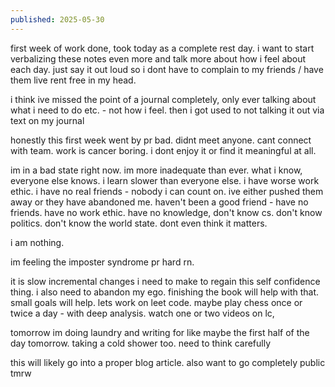 ```yaml
---
published: 2025-05-30
---
```

first week of work done, took today as a complete rest day. i want to start verbalizing these notes even more and talk more about how i feel about each day. just say it out loud so i dont have to complain to my friends / have them live rent free in my head. 

i think ive missed the point of a journal completely, only ever talking about what i need to do etc. - not how i feel. then i got used to not talking it out via text on my journal

honestly this first week went by pr bad. didnt meet anyone. cant connect with team. work is cancer boring. i dont enjoy it or find it meaningful at all. 

im in a bad state right now. im more inadequate than ever. what i know, everyone else knows. i learn slower than everyone else. i have worse work ethic. i have no real friends - nobody i can count on. ive either pushed them away or they have abandoned me. haven't been a good friend - have no friends. have no work ethic. have no knowledge, don't know cs. don't know politics. don't know the world state. dont even think it matters.

i am nothing. 

im feeling the imposter syndrome pr hard rn. 

it is slow incremental changes i need to make to regain this self confidence thing. i also need to abandon my ego. finishing the book will help with that. small goals will help. lets work on leet code. maybe play chess once or twice a day - with deep analysis. watch one or two videos on lc, 

tomorrow im doing laundry and writing for like maybe the first half of the day tomorrow. taking a cold shower too. need to think carefully

this will likely go into a proper blog article. also want to go completely public tmrw